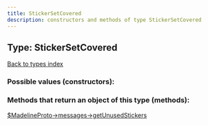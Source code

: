 ```yaml
---
title: StickerSetCovered
description: constructors and methods of type StickerSetCovered
---
```

## Type: StickerSetCovered  
[Back to types index](index.md)



### Possible values (constructors):



### Methods that return an object of this type (methods):

[$MadelineProto->messages->getUnusedStickers](../methods/messages_getUnusedStickers.md)  



